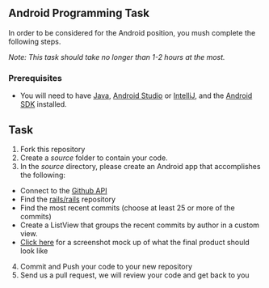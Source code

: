 ## Android Programming Task

In order to be considered for the Android position, you mush complete the following steps. 

*Note: This task should take no longer than 1-2 hours at the most.*

### Prerequisites

- You will need to have [Java](http://www.java.com/en/download/), [Android Studio](http://developer.android.com/sdk/installing/studio.html) or [IntelliJ](http://www.jetbrains.com/idea/download/), and the [Android SDK](http://d.android.com/sdk/index.html) installed.

## Task

1. Fork this repository
2. Create a *source* folder to contain your code. 
3. In the *source* directory, please create an Android app that accomplishes the following:
  - Connect to the [Github API](http://developer.github.com/)
  - Find the [rails/rails](http://github.com/rails/rails) repository
  - Find the most recent commits (choose at least 25 or more of the commits)
  - Create a ListView that groups the recent commits by author in a custom view. 
  - [Click here](example.jpg) for a screenshot mock up of what the final product should look like
4. Commit and Push your code to your new repository
5. Send us a pull request, we will review your code and get back to you
